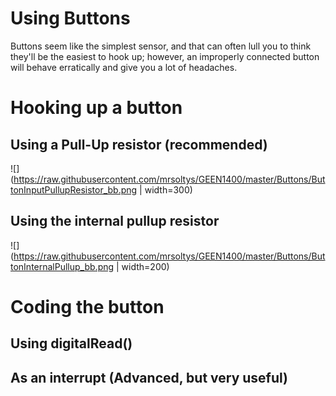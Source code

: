 Using Buttons
=============

Buttons seem like the simplest sensor, and that can often lull you to think they'll be the easiest to hook up; however, an improperly connected button will behave erratically and give you a lot of headaches. 

Hooking up a button
===================
Using a Pull-Up resistor (recommended)
--------------------------------------

![](https://raw.githubusercontent.com/mrsoltys/GEEN1400/master/Buttons/ButtonInputPullupResistor_bb.png | width=300)

Using the internal pullup resistor
----------------------------------
![](https://raw.githubusercontent.com/mrsoltys/GEEN1400/master/Buttons/ButtonInternalPullup_bb.png | width=200)


Coding the button
=================
Using digitalRead()
-------------------

As an interrupt (Advanced, but very useful)
-----------------------------------------